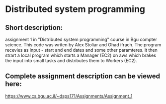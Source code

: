 # Distributed system programming

## Short description:

assignment 1 in "Distributed system programming" course in Bgu compter science.
This code was writen by Alex Stoliar and Ohad ifrach.
The program recevies as input -  start and end dates and some other paramteres.
it then strart a local program which starts a Manager (EC2) on aws which brakes the input into small tasks
and distributes them to Workers (EC2).

## Complete assignment description can be viewed here:

https://www.cs.bgu.ac.il/~dsps171/Assignments/Assignment_1
